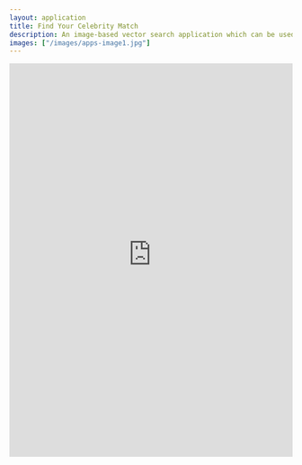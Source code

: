 ```yaml
---
layout: application
title: Find Your Celebrity Match
description: An image-based vector search application which can be used to discover celebrities with similar facial features.
images: ["/images/apps-image1.jpg"]
---
```


<iframe
	src="https://pinecone-find-your-celebrity-match.hf.space"
	allow="camera"
	frameborder="0"
	width="100%"
	height="700"
></iframe>
